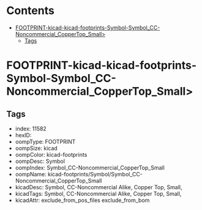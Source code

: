 



Contents
========

* [FOOTPRINT-kicad-kicad-footprints-Symbol-Symbol_CC-Noncommercial_CopperTop_Small>](#footprint-kicad-kicad-footprints-symbol-symbol_cc-noncommercial_coppertop_small)
	* [Tags](#tags)

# FOOTPRINT-kicad-kicad-footprints-Symbol-Symbol_CC-Noncommercial_CopperTop_Small>

## Tags

- index: 11582
- hexID: 
- oompType: FOOTPRINT
- oompSize: kicad
- oompColor: kicad-footprints
- oompDesc: Symbol
- oompIndex: Symbol_CC-Noncommercial_CopperTop_Small
- oompName: kicad-footprints/Symbol/Symbol_CC-Noncommercial_CopperTop_Small
- kicadDesc: Symbol, CC-Noncommercial Alike, Copper Top, Small,
- kicadTags: Symbol, CC-Noncommercial Alike, Copper Top, Small,
- kicadAttr: exclude_from_pos_files exclude_from_bom

